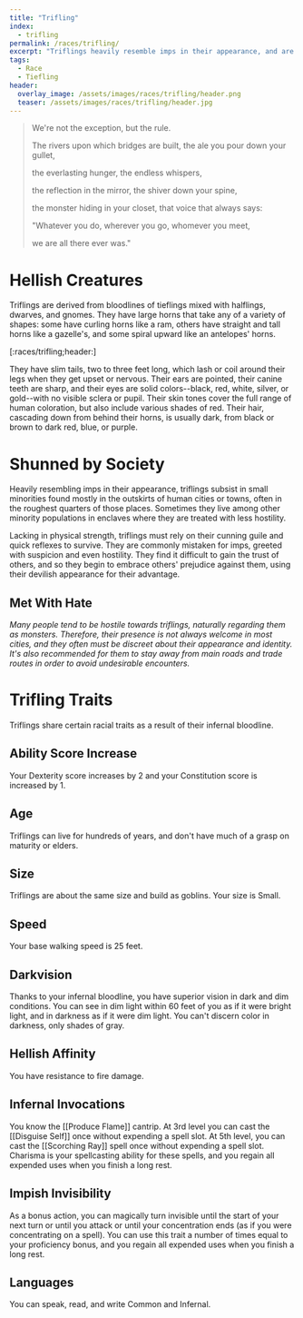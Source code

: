 ```yaml
---
title: "Trifling"
index:
  - trifling
permalink: /races/trifling/
excerpt: "Triflings heavily resemble imps in their appearance, and are commonly greeted with suspicion and hostility."
tags:
  - Race
  - Tiefling
header:
  overlay_image: /assets/images/races/trifling/header.png
  teaser: /assets/images/races/trifling/header.jpg
---
```


> We're not the exception, but the rule.
>
> The rivers upon which bridges are built, the ale you pour down your gullet,
>
> the everlasting hunger, the endless whispers,
>
> the reflection in the mirror, the shiver down your spine,
>
> the monster hiding in your closet, that voice that always says:
>
> "Whatever you do, wherever you go, whomever you meet,
>
> we are all there ever was."

# Hellish Creatures
Triflings are derived from bloodlines of tieflings mixed with halflings, dwarves, and gnomes. They have large horns that take any of a variety of shapes: some have curling horns like a ram, others have straight and tall horns like a gazelle's, and some spiral upward like an antelopes' horns.

[:races/trifling;header:]

They have slim tails, two to three feet long, which lash or coil around their legs when they get upset or nervous. Their ears are pointed, their canine teeth are sharp, and their eyes are solid colors--black, red, white, silver, or gold--with no visible sclera or pupil. Their skin tones cover the full range of human coloration, but also include various shades of red. Their hair, cascading down from behind their horns, is usually dark, from black or brown to dark red, blue, or purple.

# Shunned by Society
Heavily resembling imps in their appearance, triflings subsist in small minorities found mostly in the outskirts of human cities or towns, often in the roughest quarters of those places. Sometimes they live among other minority populations in enclaves where they are treated with less hostility.

Lacking in physical strength, triflings must rely on their cunning guile and quick reflexes to survive. They are commonly mistaken for imps, greeted with suspicion and even hostility. They find it difficult to gain the trust of others, and so they begin to embrace others' prejudice against them, using their devilish appearance for their advantage.

## Met With Hate
*Many people tend to be hostile towards triflings, naturally regarding them as monsters. Therefore, their presence is not always welcome in most cities, and they often must be discreet about their appearance and identity. It's also recommended for them to stay away from main roads and trade routes in order to avoid undesirable encounters.*

# Trifling Traits
Triflings share certain racial traits as a result of their infernal bloodline.

## Ability Score Increase
Your Dexterity score increases by 2 and your Constitution score is increased by 1.

## Age
Triflings can live for hundreds of years, and don't have much of a grasp on maturity or elders.

## Size
Triflings are about the same size and build as goblins. Your size is Small.

## Speed
Your base walking speed is 25 feet.

## Darkvision
Thanks to your infernal bloodline, you have superior vision in dark and dim conditions. You can see in dim light within 60 feet of you as if it were bright light, and in darkness as if it were dim light. You can't discern color in darkness, only shades of gray.

## Hellish Affinity
You have resistance to fire damage.

## Infernal Invocations
You know the [[Produce Flame]] cantrip. At 3rd level you can cast the [[Disguise Self]] once without expending a spell slot. At 5th level, you can cast the [[Scorching Ray]] spell once without expending a spell slot. Charisma is your spellcasting ability for these spells, and you regain all expended uses when you finish a long rest. 

## Impish Invisibility
As a bonus action, you can magically turn invisible until the start of your next turn or until you attack or until your concentration ends (as if you were concentrating on a spell). You can use this trait a number of times equal to your proficiency bonus, and you regain all expended uses when you finish a long rest.

## Languages
You can speak, read, and write Common and Infernal.

